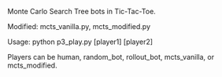 Monte Carlo Search Tree bots in Tic-Tac-Toe.

Modified: mcts_vanilla.py, mcts_modified.py

Usage: python p3_play.py [player1] [player2]

Players can be human, random_bot, rollout_bot, mcts_vanilla, or mcts_modified.
